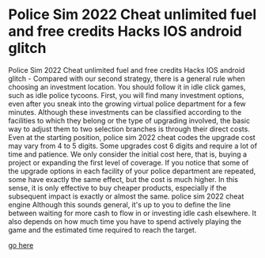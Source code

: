 # Police Sim 2022 Cheat unlimited fuel and free credits Hacks IOS android glitch

Police Sim 2022 Cheat unlimited fuel and free credits Hacks IOS android glitch - Compared with our second strategy, there is a general rule when choosing an investment location. You should follow it in idle click games, such as idle police tycoons. First, you will find many investment options, even after you sneak into the growing virtual police department for a few minutes. Although these investments can be classified according to the facilities to which they belong or the type of upgrading involved, the basic way to adjust them to two selection branches is through their direct costs. Even at the starting position, police sim 2022 cheat codes the upgrade cost may vary from 4 to 5 digits. Some upgrades cost 6 digits and require a lot of time and patience. We only consider the initial cost here, that is, buying a project or expanding the first level of coverage. If you notice that some of the upgrade options in each facility of your police department are repeated, some have exactly the same effect, but the cost is much higher. In this sense, it is only effective to buy cheaper products, especially if the subsequent impact is exactly or almost the same. police sim 2022 cheat engine Although this sounds general, it's up to you to define the line between waiting for more cash to flow in or investing idle cash elsewhere. It also depends on how much time you have to spend actively playing the game and the estimated time required to reach the target.

<a href="https://windmod.icu/police-sim-2022/">go here</a>

